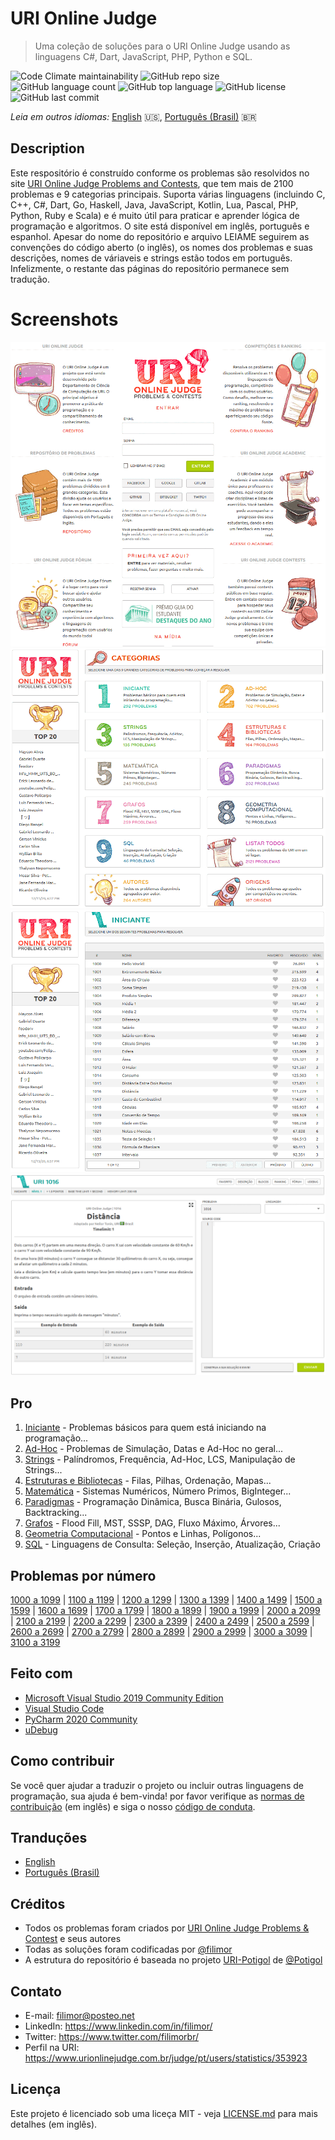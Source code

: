 # URI Online Judge

> Uma coleção de soluções para o URI Online Judge usando as linguagens C#, Dart, JavaScript, PHP, Python e SQL.

![Code Climate maintainability](https://img.shields.io/codeclimate/maintainability/filimor/uri-online-judge)
![GitHub repo size](https://img.shields.io/github/repo-size/filimor/uri-online-judge)
![GitHub language count](https://img.shields.io/github/languages/count/filimor/uri-online-judge)
![GitHub top language](https://img.shields.io/github/languages/top/filimor/uri-online-judge)
![GitHub license](https://img.shields.io/github/license/filimor/uri-online-judge)
![GitHub last commit](https://img.shields.io/github/last-commit/filimor/uri-online-judge)

*Leia em outros idiomas:* [English](https://github.com/filimor/uri-online-judge/blob/master/README.md) :us:, [Português (Brasil)](https://github.com/filimor/uri-online-judge/blob/master/README.pt-br.md) :brazil:

## Description

Este respositório é construído conforme os problemas são resolvidos no site [URI Online Judge Problems and Contests](https://www.urionlinejudge.com.br/), que tem mais de 2100 problemas e 9 categorias principais. Suporta várias linguagens (incluindo C, C++, C#, Dart, Go, Haskell, Java, JavaScript, Kotlin, Lua, Pascal, PHP, Python, Ruby e Scala) e é muito útil para praticar e aprender lógica de programação e algoritmos. O site está disponível em inglês, português e espanhol. Apesar do nome do repositório e arquivo LEIAME seguirem as convenções do código aberto (o inglês), os nomes dos problemas e suas descrições, nomes de váriaveis e strings estão todos em português. Infelizmente, o restante das páginas do repositório permanece sem tradução.

<!--![Problemas resolvidos]() //TODO-->

# Screenshots

![Official website](uri1.gif "Screenshot 1") ![Official website](uri2.gif "Screenshot 2") ![Official website](uri3.gif "Screenshot 3") ![Official website](uri4.gif "Screenshot 4")

## Pro

1. [Iniciante](problemas/1-iniciante.md) - Problemas básicos para quem está iniciando na programação...
2. [Ad-Hoc](problemas/2-ad-hoc.md) - Problemas de Simulação, Datas e Ad-Hoc no geral...
3. [Strings](problemas/3-strings.md) - Palíndromos, Frequência, Ad-Hoc, LCS, Manipulação de Strings...
4. [Estruturas e Bibliotecas](problemas/4-estruturas-bibliotecas.md) - Filas, Pilhas, Ordenação, Mapas...
5. [Matemática](problemas/5-matematica.md) -  Sistemas Numéricos, Número Primos, BigInteger...
6. [Paradigmas](problemas/6-paradigmas.md) - Programação Dinâmica, Busca Binária, Gulosos, Backtracking...
7. [Grafos](problemas/7-grafos.md) - Flood Fill, MST, SSSP, DAG, Fluxo Máximo, Árvores...
8. [Geometria Computacional](problemas/8-geometria-computacional.md) - Pontos e Linhas, Polígonos...
9. [SQL](problemas/9-sql.md) - Linguagens de Consulta: Seleção, Inserção, Atualização, Criação

## Problemas por número

[1000 a 1099](problemas/1000) |
[1100 a 1199](problemas/1100) |
[1200 a 1299](problemas/1200) |
[1300 a 1399](problemas/1300) |
[1400 a 1499](problemas/1400) |
[1500 a 1599](problemas/1500) |
[1600 a 1699](problemas/1600) |
[1700 a 1799](problemas/1700) |
[1800 a 1899](problemas/1800) |
[1900 a 1999](problemas/1900) |
[2000 a 2099](problemas/2000) |
[2100 a 2199](problemas/2100) |
[2200 a 2299](problemas/2200) |
[2300 a 2399](problemas/2300) |
[2400 a 2499](problemas/2400) |
[2500 a 2599](problemas/2500) |
[2600 a 2699](problemas/2600) |
[2700 a 2799](problemas/2700) |
[2800 a 2899](problemas/2800) |
[2900 a 2999](problemas/2900) |
[3000 a 3099](problemas/3000) |
[3100 a 3199](problemas/3100)

## Feito com

- [Microsoft Visual Studio 2019 Community Edition](https://visualstudio.microsoft.com/vs/community/)
- [Visual Studio Code](https://code.visualstudio.com/)
- [PyCharm 2020 Community](https://www.jetbrains.com/pycharm/)
- [uDebug](https://www.udebug.com/)

## Como contribuir

Se você quer ajudar a traduzir o projeto ou incluir outras linguagens de programação, sua ajuda é bem-vinda! por favor verifique as [normas de contribuição](https://github.com/filimor/uri-online-judge/blob/master/CONTRIBUTING.md) (em inglês) e siga o nosso [código de conduta](https://github.com/filimor/uri-online-judge/blob/master/CODE_OF_CONDUCT.pt-BR.md).

## Tranduções

* [English](https://github.com/filimor/uri-online-judge/blob/master/README.md)
* [Português (Brasil)](https://github.com/filimor/uri-online-judge/blob/master/README.pt-br.md)

## Créditos

- Todos os problemas foram criados por [URI Online Judge Problems & Contest](https://www.urionlinejudge.com.br) e seus autores
- Todas as soluções foram codificadas por [@filimor](https://github.com/filimor)
- A estrutura do repositório é baseada no projeto [URI-Potigol](https://github.com/potigol/URI-Potigol) de [@Potigol](https://github.com/potigol)

## Contato

- E-mail: filimor@posteo.net
- LinkedIn: https://www.linkedin.com/in/filimor/
- Twitter: https://www.twitter.com/filimorbr/
- Perfil na URI: https://www.urionlinejudge.com.br/judge/pt/users/statistics/353923

## Licença

Este projeto é licenciado sob uma liceça MIT - veja [LICENSE.md](https://github.com/filimor/uri-online-judge/blob/master/LICENSE "MIT") para mais detalhes (em inglês).
